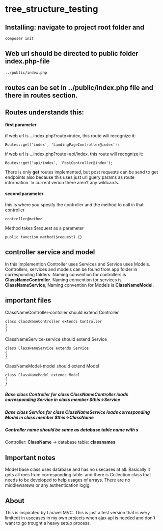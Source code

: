# tree_structure_testing

## Installing: navigate to project root folder and

```
composer init
```

## Web url should be directed to public folder index.php-file

```
../public/index.php
```

## routes can be set in ../public/index.php file and there in routes section. 

## Routes understands this:

#### first parameter
if web url is ...index.php?route=index, this route will recognize it:
```
Routes::get('index', 'LandingPageController@index');
```
if web url is ...index.php?route=api/index, this route will recognize it:
```
Routes::get('api/index', 'PostController@index');
```

There is only **get** routes implemented, but post requests can be send to get endpoints also because this uses just url guery params as route information. In current verion there aren't any wildcards.

#### second parameter 
this is where you spesify the controller and the method to call in that controller
```
controller@method
```

Method takes $request as a parameter
```
public function method($request) {}
```

## controller service and model
In this implemention Controller uses Services and Service uses Models. Controllers, services and models can be found from app folder in corresponding folders.
Naming convention for controllers is **ClassNameController**. Naming convention for services is **ClassNameService**, Naming convention for Models is **ClassNameModel**.

## important files
ClassNameController-contoller should extend Controller
```
class ClassNameController extends Controller 
{
}
```

ClassNameService-service should extend Service
```
class ClassNameService extends Service 
{
}
```

ClassNameModel-model should extend Model
```
class ClassNameModel extends Model 
{
}
```

##### Base class Controller for class ClassNameController loads corresponding Service in class member $this->Service
##### Base class Service for class ClassNameService loads corresponding Model in class member $this->ClassName

##### Controller name should be same as database table name with *s* 
Controller: **ClassName** -> database table: **classnames**

## Important notes
Model base class uses database and has no usecases at all. Basically it gets all roes from  corresponding table. and there is Collection class that needs to be developed to help usages of arrays. There are no middlewarews or any authentication logig.

## About
This is inspirated by Laravel MVC. This is just a test version that is wery limitedt in usecases in my own projects when ajax api is needed and don't want to go trought a heavy setup process.
